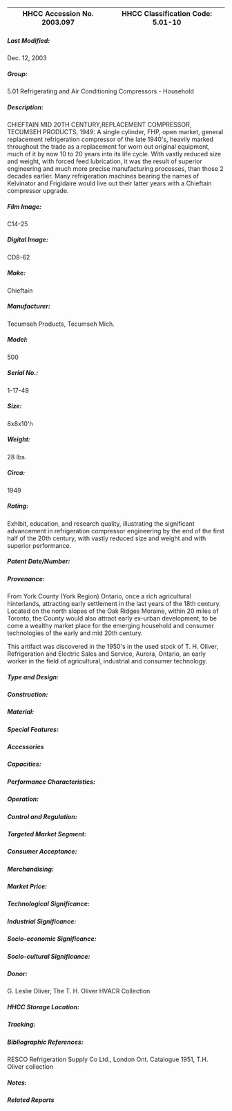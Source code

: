 | **HHCC Accession No. 2003.097** |**HHCC Classification Code:  5.01-10**|
| ----------- | ----------- |

##### Last Modified:
Dec. 12, 2003

##### Group:
5.01 Refrigerating and Air Conditioning Compressors - Household

##### Description:
CHIEFTAIN MID 20TH CENTURY,REPLACEMENT COMPRESSOR, TECUMSEH PRODUCTS, 1949: A single cylinder, FHP, open market, general replacement refrigeration compressor of the late 1940's, heavily marked throughout the trade as a replacement for worn out original equipment, much of it by now 10 to 20 years into its life cycle. With vastly reduced size and weight, with forced feed lubrication, it was the result of superior engineering and much more precise manufacturing processes, than those 2 decades earlier. Many refrigeration machines bearing the names of Kelvinator and Frigidaire would live out their latter years with a Chieftain compressor upgrade.

##### Film Image:
C14-25

##### Digital Image:
CD8-62

##### Make:
Chieftain

##### Manufacturer:
Tecumseh Products, Tecumseh Mich.

##### Model:
500

##### Serial No.:
1-17-49

##### Size:
8x8x10'h

##### Weight:
28 lbs.

##### Circa:
1949

##### Rating:
Exhibit, education, and research quality, illustrating the significant advancement in refrigeration compressor engineering by the end of the first half of the 20th century, with vastly reduced size and weight and with superior performance.

##### Patent Date/Number:


##### Provenance:
From York County (York Region) Ontario, once a rich agricultural hinterlands, attracting early settlement in the last years of the 18th century. Located on the north slopes of the Oak Ridges Moraine, within 20 miles of Toronto, the County would also attract early ex-urban development, to be come a wealthy market place for the emerging household and consumer technologies of the early and mid 20th century. 

This artifact was discovered in the 1950's in the used stock of T. H. Oliver, Refrigeration and Electric Sales and Service, Aurora, Ontario, an early worker in the field of agricultural, industrial and consumer technology.

##### Type and Design:


##### Construction:


##### Material:


##### Special Features:


##### Accessories


##### Capacities:


##### Performance Characteristics:


##### Operation:


##### Control and Regulation:


##### Targeted Market Segment:


##### Consumer Acceptance:


##### Merchandising:


##### Market Price:


##### Technological Significance:


##### Industrial Significance:


##### Socio-economic Significance:


##### Socio-cultural Significance:


##### Donor:
G. Leslie Oliver, The T. H. Oliver HVACR Collection

##### HHCC Storage Location:


##### Tracking:


##### Bibliographic References:
RESCO Refrigeration Supply Co Ltd., London Ont. Catalogue 1951, T.H. Oliver collection

##### Notes:


##### Related Reports

